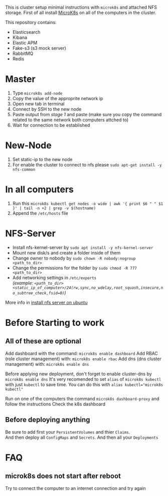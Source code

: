 This is cluster setup minimal instructions with `microk8s` and attached NFS storage.
First of all install [MicroK8s](https://microk8s.io/docs) on all of the computers in the cluster.

This repository contains:
* Elasticsearch
* Kibana
* Elastic APM
* Fake-s3 (s3 mock server)
* RabbitMQ
* Redis

# Master
1. Type `microk8s add-node`
2. Copy the value of the approprite network ip
3. Open new tab in terminal
4. Connect by SSH to the new node
5. Paste output from *stage 1* and paste
   (make sure you copy the command related to the same network both computers attched to)
6. Wait for connection to be established

# New-Node
1. Set static-ip to the new node
2. For enable the cluster to connect to nfs please `sudo apt-get install -y nfs-common`

# In all computers
1. Run this `microk8s kubectl get nodes -o wide | awk '{ print $6 " " $1 }' | tail -n +2 | grep -v $(hostname)`
2. Append the `/etc/hosts` file

# NFS-Server
* Install nfs-kernel-server by `sudo apt install -y nfs-kernel-server`
* Mount new disk/s and create a folder inside of them
* Change owner to nobody by `sudo chown -R nobody:nogroup <path_to_dir>`
* Change the permissions for the folder by `sudo chmod -R 777 <path_to_dir>`
* Add networking settings in `/etc/exports` <br/>
  *(example: `<path_to_dir> <static_ip_of_computer>/24(rw,sync,no_wdelay,root_squash,insecure,no_subtree_check,fsid=0)`)*

More info in [install nfs server on ubuntu](https://www.tecmint.com/install-nfs-server-on-ubuntu/)

# Before Starting to work
## All of these are optional
Add dashboard with the command: `microk8s enable dashboard`
Add RBAC (role cluster management) with: `microk8s enable rbac`
Add dns (dns cluster management) with: `microk8s enable dns`

Before applying new deployment, don't forget to enable cluster-dns by `microk8s enable dns`
It's very recomended to set `alias` of `microk8s kubectl` with just `kubectl` to save time. You can do this with `alias kubectl="microk8s kubectl"`

Run on one of the computers the command `microk8s dashboard-proxy` and follow the instructions
Check the k8s dashboard

## Before deploying anything
Be sure to add first your `PersistentVolumes` and thier `Claims`. <br/>
And then deploy all `ConfigMaps` and `Secrets`.
And then all your `Deployments`

# FAQ
## microk8s does not start after reboot
Try to connect the computer to an internet connection and try again
